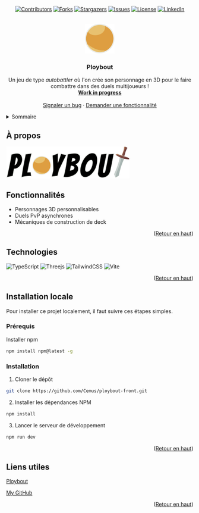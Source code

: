 <a id="readme-top"></a>

<div align="center">

[![Contributors][contributors-shield]](https://github.com/Cemus/ploybout-front/graphs/contributors)
[![Forks][forks-shield]](https://github.com/Cemus/ploybout-front/network/members)
[![Stargazers][stars-shield]](https://github.com/Cemus/ploybout-front/stargazers)
[![Issues][issues-shield]](https://github.com/Cemus/ploybout-front/issues)
[![License][license-shield]](https://github.com/Cemus/ploybout-front/blob/main/LICENSE)
[![LinkedIn][linkedin-shield]](https://www.linkedin.com/in/kevin-lionnet/)

</div>

<br />
<div align="center">
<a href='https://github.com/Cemus/ploybout-front'>
<img src="public/favicon/ploybout.svg" alt="Logo" width="80" height="80">
</a>

<h3 align='center'>Ploybout</h3>

<p align="center">
Un jeu de type <i>autobattler</i> où l'on crée son personnage en 3D pour le faire combattre dans des duels multijoueurs !
<br />
<a href='https://github.com/Cemus/ploybout-front'><strong>Work in progress</strong></a>
<br />
<br />
<a href=https://github.com/Cemus/ploybout-front/issues/new?labels=bug&template=bug-report---.md>Signaler un bug</a>
&middot;
<a href=https://github.com/Cemus/ploybout-front/issues/new?labels=enhancement&template=feature-request---.md>Demander une fonctionnalité</a>
</p>
</div>

<details>
<summary>Sommaire</summary>
<ol>
<li>
<a href='#à-propos'>À propos</a>
<ul>
<li><a href=#technologies>Technologies</a></li>
</ul>
</li>
<li>
<a href='#installation-locale'>Installation locale</a>
<ul>
<li><a href='#prérequis'>Prérequis</a></li>
<li><a href=#installation>Installation</a></li>
</ul>
</li>
<li><a href=#liens-utiles>Liens utiles</a></li>
</ol>
</details>

## À propos

[![Ploybout Screenshot](screenshot.png)](https://github.com/Cemus/ploybout-front)

## Fonctionnalités

- Personnages 3D personnalisables
- Duels PvP asynchrones
- Mécaniques de construction de deck

<p align='right'>(<a href='#readme-top'>Retour en haut</a>)</p>

## Technologies

![TypeScript](https://img.shields.io/badge/typescript-%23007ACC.svg?style=for-the-badge&logo=typescript&logoColor=white)
![Threejs](https://img.shields.io/badge/threejs-black?style=for-the-badge&logo=three.js&logoColor=white)
![TailwindCSS](https://img.shields.io/badge/tailwindcss-%2338B2AC.svg?style=for-the-badge&logo=tailwind-css&logoColor=white)
![Vite](https://img.shields.io/badge/vite-%23646CFF.svg?style=for-the-badge&logo=vite&logoColor=white)

<p align='right'>(<a href='#readme-top'>Retour en haut</a>)</p>

## Installation locale

Pour installer ce projet localement, il faut suivre ces étapes simples.

### Prérequis

Installer npm

```sh
npm install npm@latest -g
```

### Installation

1. Cloner le dépôt

```sh
git clone https://github.com/Cemus/ploybout-front.git
```

2. Installer les dépendances NPM

```sh
npm install
```

3. Lancer le serveur de développement

```js
npm run dev
```

<p align='right'>(<a href='#readme-top'>Retour en haut</a>)</p>

## Liens utiles

[Ploybout](https://cemus.github.io/ploybout-front/)

[My GitHub](https://github.com/Cemus)

<p align='right'>(<a href='#readme-top'>Retour en haut</a>)</p>

[contributors-shield]: https://img.shields.io/github/contributors/Cemus/ploybout-front.svg?style=for-the-badge
[contributors-url]: https://github.com/Cemus/ploybout-front/graphs/contributors
[forks-shield]: https://img.shields.io/github/forks/Cemus/ploybout-front.svg?style=for-the-badge
[forks-url]: https://github.com/Cemus/ploybout-front/network/members
[stars-shield]: https://img.shields.io/github/stars/Cemus/ploybout-front.svg?style=for-the-badge
[stars-url]: https://github.com/Cemus/ploybout-front/stargazers
[issues-shield]: https://img.shields.io/github/issues/Cemus/ploybout-front.svg?style=for-the-badge
[issues-url]: https://github.com/Cemus/ploybout-front/issues
[license-shield]: https://img.shields.io/github/license/Cemus/ploybout-front?style=for-the-badge
[license-url]: https://github.com/Cemus/ploybout-front/blob/main/LICENSE
[linkedin-shield]: https://img.shields.io/badge/-LinkedIn-black.svg?style=for-the-badge&logo=linkedin&colorB=555
